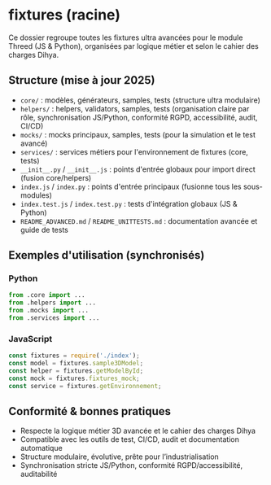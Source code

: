 # fixtures (racine)

Ce dossier regroupe toutes les fixtures ultra avancées pour le module Threed (JS & Python), organisées par logique métier et selon le cahier des charges Dihya.

## Structure (mise à jour 2025)
- `core/` : modèles, générateurs, samples, tests (structure ultra modulaire)
- `helpers/` : helpers, validators, samples, tests (organisation claire par rôle, synchronisation JS/Python, conformité RGPD, accessibilité, audit, CI/CD)
- `mocks/` : mocks principaux, samples, tests (pour la simulation et le test avancé)
- `services/` : services métiers pour l'environnement de fixtures (core, tests)
- `__init__.py` / `__init__.js` : points d'entrée globaux pour import direct (fusion core/helpers)
- `index.js` / `index.py` : points d'entrée principaux (fusionne tous les sous-modules)
- `index.test.js` / `index.test.py` : tests d'intégration globaux (JS & Python)
- `README_ADVANCED.md` / `README_UNITTESTS.md` : documentation avancée et guide de tests

## Exemples d'utilisation (synchronisés)

### Python
```python
from .core import ...
from .helpers import ...
from .mocks import ...
from .services import ...
```

### JavaScript
```js
const fixtures = require('./index');
const model = fixtures.sample3DModel;
const helper = fixtures.getModelById;
const mock = fixtures.fixtures_mock;
const service = fixtures.getEnvironnement;
```

## Conformité & bonnes pratiques
- Respecte la logique métier 3D avancée et le cahier des charges Dihya
- Compatible avec les outils de test, CI/CD, audit et documentation automatique
- Structure modulaire, évolutive, prête pour l’industrialisation
- Synchronisation stricte JS/Python, conformité RGPD/accessibilité, auditabilité
